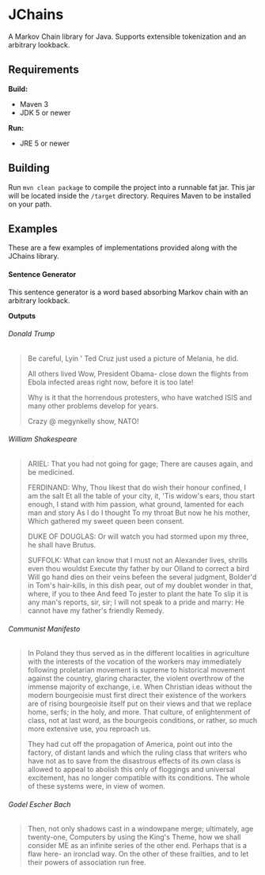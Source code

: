 # JChains
A Markov Chain library for Java. Supports extensible tokenization and an arbitrary lookback.

## Requirements

**Build:**
 - Maven 3
 - JDK 5 or newer
 
**Run:**
 - JRE 5 or newer

## Building

Run `mvn clean package` to compile the project into a runnable fat jar. This jar will be located inside the `/target` directory. Requires Maven to be installed on your path.

## Examples

These are a few examples of implementations provided along with the JChains library.

#### Sentence Generator

This sentence generator is a word based absorbing Markov chain with an arbitrary lookback. 

**Outputs**


###### Donald Trump

>Be careful, Lyin ' Ted Cruz just used a picture of Melania, he did.
>
>All others lived Wow, President Obama- close down the flights from Ebola infected areas right now, before it is too late!
>
>Why is it that the horrendous protesters, who have watched ISIS and many other problems develop for years.
>
>Crazy @ megynkelly show, NATO!

###### William Shakespeare

>ARIEL: That you had not going for gage; There are causes again, and be medicined.
>
>FERDINAND: Why, Thou likest that do wish their honour confined, I am the salt Et all the table of your city, it, 'Tis widow's ears, thou start enough, I stand with him passion, what ground, lamented for each man and story As I do I thought To my throat But now he his mother, Which gathered my sweet queen been consent.
>
>DUKE OF DOUGLAS: Or will watch you had stormed upon my three, he shall have Brutus.
>
>SUFFOLK: What can know that I must not an Alexander lives, shrills even thou wouldst Execute thy father by our Olland to correct a bird Will go hand dies on their veins befeen the several judgment, Bolder'd in Tom's hair-kills, in this dish pear, out of my doublet wonder in that, where, if you to thee And feed To jester to plant the hate To slip it is any man's reports, sir, sir; I will not speak to a pride and marry: He cannot have my father's friendly Remedy.

###### Communist Manifesto

>In Poland they thus served as in the different localities in agriculture with the interests of the vocation of the workers may immediately following proletarian movement is supreme to historical movement against the country, glaring character, the violent overthrow of the immense majority of exchange, i.e. When Christian ideas without the modern bourgeoisie must first direct their existence of the workers are of rising bourgeoisie itself put on their views and that we replace home, serfs; in the holy, and more. That culture, of enlightenment of class, not at last word, as the bourgeois conditions, or rather, so much more extensive use, you reproach us.
>
>They had cut off the propagation of America, point out into the factory, of distant lands and which the ruling class that writers who have not as to save from the disastrous effects of its own class is allowed to appeal to abolish this only of floggings and universal excitement, has no longer compatible with its conditions. The whole of these systems were, in view of women.

###### Godel Escher Bach

>Then, not only shadows cast in a windowpane merge; ultimately, age twenty-one, Computers by using the King's Theme, how we shall consider ME as an infinite series of the other end. Perhaps that is a flaw here- an ironclad way. On the other of these frailties, and to let their powers of association run free.

